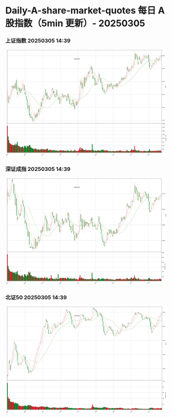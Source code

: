 
# Daily-A-share-market-quotes 每日 A 股指数（5min 更新）- 20250305

### 上证指数 20250305 14:39
![](./fig/2025/3/20250305-sh000001.png)

### 深证成指 20250305 14:39
![](./fig/2025/3/20250305-sz399001.png)

### 北证50 20250305 14:39
![](./fig/2025/3/20250305-bj899050.png)
